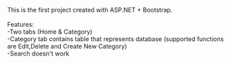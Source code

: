 This is the first project created with ASP.NET + Bootstrap.<br />
<br />
Features:<br />
-Two tabs (Home & Category)<br />
-Category tab contains table that represents database (supported functions are Edit,Delete and Create New Category)<br />
-Search doesn't work<br />
